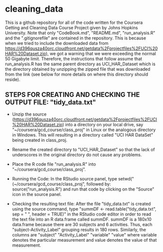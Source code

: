 cleaning_data
=========================

This is a github repository for all of the code written for the Coursera Getting and Cleaning Data Course Project given by Johns Hopkins University.
Note that only "CodeBook.md", "README.md", "run_analysis.R" and the ".gitignorefile" are contained in the repository. This is because when we tried 
to include the downloaded data from https://d396qusza40orc.cloudfront.net/getdata%2Fprojectfiles%2FUCI%20HAR%20Dataset.zip), we got a warning that we 
were exceeding the normal 50 Gigabyte limit. Therefore, the instructions that follow assume that run_analysis.R has the same parent directory as 
UCI_HAR_Dataset which is the directory obtained by unzipping the zipped file that was downloaded from the link (see below for more details on where 
this directory should reside).

## STEPS FOR CREATING AND CHECKING THE OUTPUT FILE: "tidy_data.txt"

* Unzip the source (https://d396qusza40orc.cloudfront.net/getdata%2Fprojectfiles%2FUCI%20HAR%20Dataset.zip) into a directory on your local drive, say 
  "~/coursera/gcd_course/class_proj" in Linux or the analogous directory in Windows. This will resulting in a directory called "UCI HAR DataSet" 
  being created in class_proj.

* Rename the created directory to "UCI_HAR_Dataset" so that the lack of underscores in the original directory do not cause any problems.
 
* Place the R code file "run_analysis.R" into "~/coursera/gcd_course/class_proj".

* Running the Code: In the RStudio source panel, type setwd("(~/coursera/gcd_course/class_proj", followed by: source("run_analysis.R") and
  run that code by clicking on the "Source" icon in the source panel.

* Checking the resulting text file: After the file "tidy_data.txt" is created using the source command, type 
  "summDF <- read.table("tidy_data.txt", sep = " ", header = TRUE)" in the RStudio code editor in order to read  the text file into an R data.frame 
  called summDF. summDF is a 180x10 data.frame because there are 30 subjects and 6 activities. Thus, each "subject-Activity_Label" grouping 
  results in 180 rows. Similarly, the columns are "subject" "Activity_Label" "variable" "value" where variable denotes the particular measurement
  and value denotes the value of that measurement.
